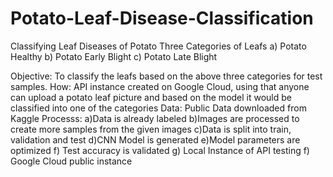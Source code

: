 # Potato-Leaf-Disease-Classification
Classifying Leaf Diseases of Potato
Three Categories of Leafs
a) Potato Healthy
b) Potato Early Blight
c) Potato Late Blight

Objective: To classify the leafs based on the above three categories for test samples.
How: API instance created on Google Cloud, using that anyone can upload a potato leaf picture and based on the model it would be classified into one of the categories
Data: Public Data downloaded from Kaggle
Processs:
a)Data is already labeled
b)Images are processed to create more samples from the given images
c)Data is split into train, validation and test
d)CNN Model is generated
e)Model parameters are optimized
f) Test accuracy is validated
g) Local Instance of API testing
f) Google Cloud public instance
